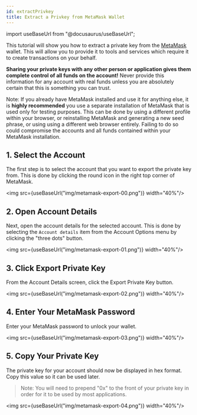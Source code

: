 ```yaml
---
id: extractPrivkey
title: Extract a Privkey from MetaMask Wallet
---
```

import useBaseUrl from "@docusaurus/useBaseUrl";

This tutorial will show you how to extract a private key from the [MetaMask](../concept-explainers/wallets.md#metamask) wallet. This will allow you to provide it to tools and services which require it to create transactions on your behalf.

**Sharing your private keys with any other person or application gives them complete control of all funds on the account!** Never provide this information for any account with real funds unless you are absolutely certain that this is something you can trust.

Note: If you already have MetaMask installed and use it for anything else, it is **highly recommended** you use a separate installation of MetaMask that is used only for testing purposes. This can be done by using a different profile within your browser, or reinstalling MetaMask and generating a new seed phrase, or using using a different web browser entirely. Failing to do so could compromise the accounts and all funds contained within your MetaMask installation.

## 1. Select the Account

The first step is to select the account that you want to export the private key from. This is done by clicking the round icon in the right top corner of MetaMask.

<img src={useBaseUrl("img/metamask-export-00.png")}  width="40%"/>

## 2. Open Account Details

Next, open the account details for the selected account. This is done by selecting the `Account details` item from the Account Options menu by clicking the "three dots" button.

<img src={useBaseUrl("img/metamask-export-01.png")}  width="40%"/>

## 3. Click Export Private Key

From the Account Details screen, click the Export Private Key button.

<img src={useBaseUrl("img/metamask-export-02.png")}  width="40%"/>

## 4. Enter Your MetaMask Password

Enter your MetaMask password to unlock your wallet.

<img src={useBaseUrl("img/metamask-export-03.png")}  width="40%"/>

## 5. Copy Your Private Key

The private key for your account should now be displayed in hex format. Copy this value so it can be used later.

> Note: You will need to prepend "0x" to the front of your private key in order for it to be used by most applications.

<img src={useBaseUrl("img/metamask-export-04.png")}  width="40%"/>